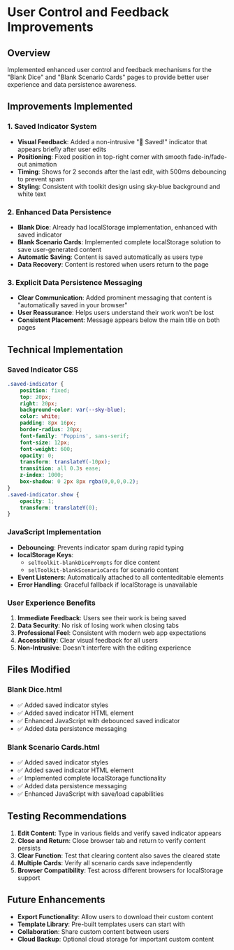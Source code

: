 # User Control and Feedback Improvements

## Overview
Implemented enhanced user control and feedback mechanisms for the "Blank Dice" and "Blank Scenario Cards" pages to provide better user experience and data persistence awareness.

## Improvements Implemented

### 1. **Saved Indicator System**
- **Visual Feedback**: Added a non-intrusive "💾 Saved!" indicator that appears briefly after user edits
- **Positioning**: Fixed position in top-right corner with smooth fade-in/fade-out animation
- **Timing**: Shows for 2 seconds after the last edit, with 500ms debouncing to prevent spam
- **Styling**: Consistent with toolkit design using sky-blue background and white text

### 2. **Enhanced Data Persistence**
- **Blank Dice**: Already had localStorage implementation, enhanced with saved indicator
- **Blank Scenario Cards**: Implemented complete localStorage solution to save user-generated content
- **Automatic Saving**: Content is saved automatically as users type
- **Data Recovery**: Content is restored when users return to the page

### 3. **Explicit Data Persistence Messaging**
- **Clear Communication**: Added prominent messaging that content is "automatically saved in your browser"
- **User Reassurance**: Helps users understand their work won't be lost
- **Consistent Placement**: Message appears below the main title on both pages

## Technical Implementation

### Saved Indicator CSS
```css
.saved-indicator {
    position: fixed;
    top: 20px;
    right: 20px;
    background-color: var(--sky-blue);
    color: white;
    padding: 8px 16px;
    border-radius: 20px;
    font-family: 'Poppins', sans-serif;
    font-size: 12px;
    font-weight: 600;
    opacity: 0;
    transform: translateY(-10px);
    transition: all 0.3s ease;
    z-index: 1000;
    box-shadow: 0 2px 8px rgba(0,0,0,0.2);
}
.saved-indicator.show {
    opacity: 1;
    transform: translateY(0);
}
```

### JavaScript Implementation
- **Debouncing**: Prevents indicator spam during rapid typing
- **localStorage Keys**: 
  - `selToolkit-blankDicePrompts` for dice content
  - `selToolkit-blankScenarioCards` for scenario content
- **Event Listeners**: Automatically attached to all contenteditable elements
- **Error Handling**: Graceful fallback if localStorage is unavailable

### User Experience Benefits

1. **Immediate Feedback**: Users see their work is being saved
2. **Data Security**: No risk of losing work when closing tabs
3. **Professional Feel**: Consistent with modern web app expectations
4. **Accessibility**: Clear visual feedback for all users
5. **Non-Intrusive**: Doesn't interfere with the editing experience

## Files Modified

### Blank Dice.html
- ✅ Added saved indicator styles
- ✅ Added saved indicator HTML element
- ✅ Enhanced JavaScript with debounced saved indicator
- ✅ Added data persistence messaging

### Blank Scenario Cards.html
- ✅ Added saved indicator styles
- ✅ Added saved indicator HTML element
- ✅ Implemented complete localStorage functionality
- ✅ Added data persistence messaging
- ✅ Enhanced JavaScript with save/load capabilities

## Testing Recommendations

1. **Edit Content**: Type in various fields and verify saved indicator appears
2. **Close and Return**: Close browser tab and return to verify content persists
3. **Clear Function**: Test that clearing content also saves the cleared state
4. **Multiple Cards**: Verify all scenario cards save independently
5. **Browser Compatibility**: Test across different browsers for localStorage support

## Future Enhancements

- **Export Functionality**: Allow users to download their custom content
- **Template Library**: Pre-built templates users can start with
- **Collaboration**: Share custom content between users
- **Cloud Backup**: Optional cloud storage for important custom content 
